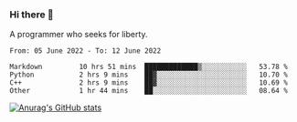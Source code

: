### Hi there 👋

<!--
**shejialuo/shejialuo** is a ✨ _special_ ✨ repository because its `README.md` (this file) appears on your GitHub profile.

Here are some ideas to get you started:

- 🔭 I’m currently working on ...
- 🌱 I’m currently learning ...
- 👯 I’m looking to collaborate on ...
- 🤔 I’m looking for help with ...
- 💬 Ask me about ...
- 📫 How to reach me: ...
- 😄 Pronouns: ...
- ⚡ Fun fact: ...
-->

A programmer who seeks for liberty.

<!--START_SECTION:waka-->

```text
From: 05 June 2022 - To: 12 June 2022

Markdown         10 hrs 51 mins  █████████████▒░░░░░░░░░░░   53.78 %
Python           2 hrs 9 mins    ██▓░░░░░░░░░░░░░░░░░░░░░░   10.70 %
C++              2 hrs 9 mins    ██▓░░░░░░░░░░░░░░░░░░░░░░   10.69 %
Other            1 hr 44 mins    ██░░░░░░░░░░░░░░░░░░░░░░░   08.64 %
```

<!--END_SECTION:waka-->

[![Anurag's GitHub stats](https://github-readme-stats.vercel.app/api?username=shejialuo&show_icons=true&theme=dracula)](https://github.com/anuraghazra/github-readme-stats)
